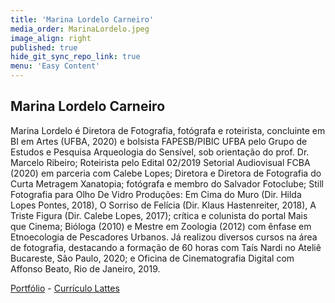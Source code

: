 ```yaml
---
title: 'Marina Lordelo Carneiro'
media_order: MarinaLordelo.jpeg
image_align: right
published: true
hide_git_sync_repo_link: true
menu: 'Easy Content'
---
```


## Marina Lordelo Carneiro

Marina Lordelo é Diretora de Fotografia, fotógrafa e roteirista, concluinte em BI em Artes (UFBA, 2020) e bolsista FAPESB/PIBIC UFBA pelo Grupo de Estudos e Pesquisa Arqueologia do Sensível, sob orientação do prof. Dr. Marcelo Ribeiro; Roteirista pelo Edital 02/2019 Setorial Audiovisual FCBA (2020) em parceria com Calebe Lopes; Diretora e Diretora de Fotografia do Curta Metragem Xanatopia; fotógrafa e membro do Salvador Fotoclube; Still Fotografia para Olho De Vidro Produções: Em Cima do Muro (Dir. Hilda Lopes Pontes, 2018), O Sorriso de Felícia (Dir. Klaus Hastenreiter, 2018), A Triste Figura (Dir. Calebe Lopes, 2017); crítica e colunista do portal Mais que Cinema; Bióloga (2010) e Mestre em Zoologia (2012) com ênfase em Etnoecologia de Pescadores Urbanos. Já realizou diversos cursos na área de fotografia, destacando a formação de 60 horas com Taís Nardi no Ateliê Bucareste, São Paulo, 2020; e Oficina de Cinematografia Digital com Affonso Beato, Rio de Janeiro, 2019.

[Portfólio](https://marinalordelofot.myportfolio.com/portfolio-cinema-e-fotografia?classes=btn,btn-primary,btn-lg&targer=_blank) - [Currículo Lattes](http://lattes.cnpq.br/9600349112217874?classes=btn,btn-primary,btn-lg&targer=_blank)